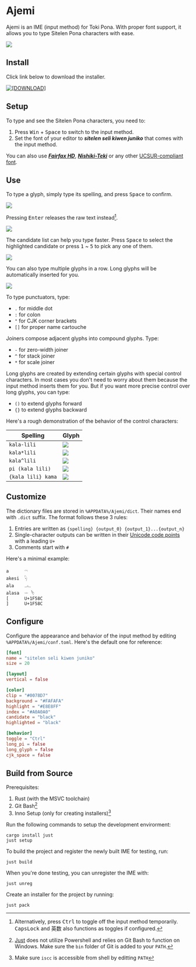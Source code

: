 # Ajemi

Ajemi is an IME (input method) for Toki Pona. With proper font support, it allows you to type Sitelen Pona characters with ease. 

![](./doc/preview.gif)

## Install


Click link below to download the installer.

[![[DOWNLOAD]](https://img.shields.io/badge/DOWNLOAD-ajemi--installer__x64.exe-blue)](https://github.com/dec32/Ajemi/releases/latest/download/ajemi-installer_x64.exe)

## Setup

To type and see the Sitelen Pona characters, you need to:

1. Press <kbd>Win</kbd> + <kbd>Space</kbd> to switch to the input method.
2. Set the font of your editor to ***sitelen seli kiwen juniko*** that comes with the input method.

You can also use [***Fairfax HD***](https://www.kreativekorp.com/software/fonts/fairfaxhd/), [***Nishiki-Teki***](https://umihotaru.work/) or any other [UCSUR-compliant font](http://antetokipona.infinityfreeapp.com/font).

## Use

To type a glyph, simply type its spelling, and press <kbd>Space</kbd> to confirm. 

![](./doc/soweli.gif)

Pressing <kbd>Enter</kbd> releases the raw text instead[^toggle].

![](./doc/soweli-ascii.gif)


The candidate list can help you type faster. Press <kbd>Space</kbd> to select the highlighted candidate or press <kbd>1</kbd> ~ <kbd>5</kbd> to pick any one of them.

![](./doc/sow.gif)

You can also type multiple glyphs in a row. Long glyphs will be automatically inserted for you.

![](./doc/soweli-lon-ma-kasi.gif)

To type punctuators, type: 

- `.` for middle dot
- `:` for colon
- `"` for CJK corner brackets
- `[]` for proper name cartouche

Joiners compose adjacent glyphs into compound glyphs. Type:

- `-` for zero-width joiner
- `^` for stack joiner
- `*` for scale joiner

Long glyphs are created by extending certain glyphs with special control characters. In most cases you don't need to worry about them because the input method inserts them for you. But if you want more precise control over long glyphs, you can type: 

- `()` to extend glyphs forward
- `{}` to extend glyphs backward

Here's a rough demonstration of the behavior of the control characters:

|Spelling          |Glyph                                    |
|------------------|-----------------------------------------|
|`kala-lili`       |![](./doc/control-scaling.png)           |
|`kala*lili`       |![](./doc/control-scaling.png)           |
|`kala^lili`       |![](./doc/control-stacking.png)          |
|`pi (kala lili)`  |![](./doc/control-long-glyph.png)        |
|`{kala lili} kama`|![](./doc/control-reverse-long-glyph.png)|


## Customize

The dictionary files are stored in `%APPDATA%/Ajemi/dict`. Their names end with `.dict` suffix. The format follows these 3 rules:

1. Entries are written as `{spelling} {output_0} {output_1}...{output_n}`
2. Single-character outputs can be written in their [Unicode code points](https://www.kreativekorp.com/ucsur/charts/sitelen.html) with a leading `U+`
3. Comments start with `#`

Here's a minimal example:

```
a      𓍼
akesi  𓆐
ala    𓂜
alasa  𓌔 𓌸
[      U+1F58C
]      U+1F58C
```

## Configure

Configure the appearance and behavior of the input method by editing `%APPDATA%/Ajemi/conf.toml`. Here's the default one for reference:

```Toml
[font]
name = "sitelen seli kiwen juniko"
size = 20

[layout]
vertical = false

[color]
clip = "#0078D7"
background = "#FAFAFA"
highlight = "#E8E8FF"
index = "#A0A0A0"
candidate = "black"
highlighted = "black"

[behavior]
toggle = "Ctrl"
long_pi = false
long_glyph = false
cjk_space = false
```

## Build from Source


Prerequisites:

1. Rust (with the MSVC toolchain)
2. Git Bash[^for-just-to-work]
3. Inno Setup (only for creating installers)[^inno-setup-path]

Run the following commands to setup the development envirorment:

```
cargo install just
just setup
```

To build the project and register the newly built IME for testing, run:

```
just build
```

When you're done testing, you can unregister the IME with:

```
just unreg
```

Create an installer for the project by running:

```
just pack
```

[^toggle]: Alternatively, press <kbd>Ctrl</kbd> to toggle off the input method temporarily. <kbd>CapsLock</kbd> and <kbd>英数</kbd> also functions as toggles if configured. 

[^for-just-to-work]: [Just](https://github.com/casey/just) does not utilize Powershell and relies on Git Bash to function on Windows. Make sure the `bin` folder of Git is added to your `PATH`.

[^inno-setup-path]: Make sure `iscc` is accessible from shell by editting `PATH`